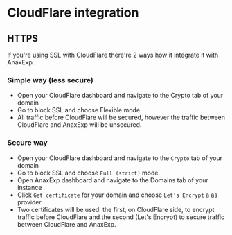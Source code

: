 # CloudFlare integration

## HTTPS

If you're using SSL with CloudFlare there're 2 ways how it integrate it with AnaxExp.

### Simple way (less secure)

* Open your CloudFlare dashboard and navigate to the Crypto tab of your domain
* Go to block SSL and choose Flexible mode
* All traffic before CloudFlare will be secured, however the traffic between CloudFlare and AnaxExp will be unsecured.

### Secure way

* Open your CloudFlare dashboard and navigate to the `Crypto` tab of your domain
* Go to block SSL and choose `Full (strict)` mode
* Open AnaxExp dashboard and navigate to the Domains tab of your instance
* Click `Get certificate` for your domain and choose `Let's Encrypt` a as provider
* Two certificates will be used: the first, on CloudFlare side, to encrypt traffic before CloudFlare and the second (Let's Encrypt) to secure traffic between CloudFlare and AnaxExp.